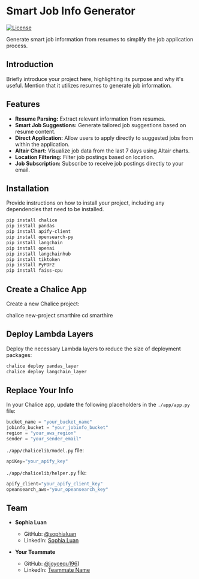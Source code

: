 # Smart Job Info Generator

[![License](https://img.shields.io/badge/License-MIT-blue.svg)](LICENSE)

Generate smart job information from resumes to simplify the job application process.

## Introduction

Briefly introduce your project here, highlighting its purpose and why it's useful. Mention that it utilizes resumes to generate job information.

## Features

- **Resume Parsing:** Extract relevant information from resumes.
- **Smart Job Suggestions:** Generate tailored job suggestions based on resume content.
- **Direct Application:** Allow users to apply directly to suggested jobs from within the application.
- **Altair Chart:** Visualize job data from the last 7 days using Altair charts.
- **Location Filtering:** Filter job postings based on location.
- **Job Subscription:** Subscribe to receive job postings directly to your email.


## Installation

Provide instructions on how to install your project, including any dependencies that need to be installed.

```bash
pip install chalice
pip install pandas
pip install apify-client
pip install opensearch-py
pip install langchain
pip install openai
pip install langchainhub
pip install tiktoken
pip install PyPDF2
pip install faiss-cpu
```

## Create a Chalice App
Create a new Chalice project:

chalice new-project smarthire
cd smarthire

## Deploy Lambda Layers
Deploy the necessary Lambda layers to reduce the size of deployment packages:
```python
chalice deploy pandas_layer
chalice deploy langchain_layer
```

## Replace Your Info

In your Chalice app, update the following placeholders in the `./app/app.py` file:

```python
bucket_name = "your_bucket_name"
jobinfo_bucket = "your_jobinfo_bucket"
region = "your_aws_region"
sender = "your_sender_email"
```

`./app/chalicelib/model.py` file:
```python
apiKey="your_apify_key"
```

`./app/chalicelib/helper.py` file:
```python
apify_client="your_apify_client_key"
opeansearch_aws="your_opeansearch_key"
```

## Team

- **Sophia Luan**
  - GitHub: [@sophialuan](https://github.com/sophialuan)
  - LinkedIn: [Sophia Luan](https://www.linkedin.com/in/sophia-luan-256354208/)

- **Your Teammate**
  - GitHub: [@joycequ196](https://github.com/joycequ196))
  - LinkedIn: [Teammate Name](https://www.linkedin.com/in/teammate_profile)
